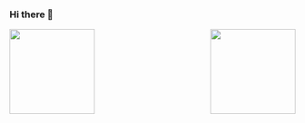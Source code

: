 ### Hi there 👋
<img align="left" height="150px" src="https://github-readme-stats.vercel.app/api?username=0xkdavid&show_icons=true&theme=merko&count_private=true" />
<img align="right" height="150px" src="https://github-readme-stats.vercel.app/api/top-langs/?username=0xkdavid&layout=compact&theme=merko&count_private=true">
